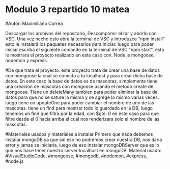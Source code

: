 # Modulo 3 repartido 10 matea
 
#Autor: Maximiliano Correa 

Descargar los archivos del repositorio, Descomprimir el rar y abrirlo con VSC. Una vez hecho esto abra la 
terminal de VSC y introduzca "npm install" esto le instalará los paquetes necesarios para iniciar.
luego para poder iniciar escriba el siguiente comando en la terminal de VSC "npm start", esto le mostrara
el proyecto realizado en este caso con, Node.js mongoose, nodemon y express.

#De que trata el proyecto.
este proyecto trata de crear una base de datos con mongoose la cual se conecta a tu localhost y para crear 
dicha base de datos. En este caso la base de datos es de mascotas, simplemente tiene una creacion de mascotas 
con mongoose usando el metodo create de mongoose. Tiene un deleteMany tambien para poder eliminar 
la base de datos para que no se sature la misma y se agrege lo mismo varias veces.
luego tiene un updateOne para poder cambiar el nombre de uno de las mascotas. 
tiene un find para mostrar todo lo guardado en la DB, luego tenemos un find que filtra por la edad, 
con $gte: 0 en este caso para que filtre desde el 0 hacia arriba el cual nos renderizara solo el nombre de las mascotas.


#Materiales usados y materiales a instalar
Primero que nada debemos instalar mongoDB ya que sin eso no podremos crear nuestra DB, nos daria error y jamas se iniciaria,
luego de eso instalar mongoDBServer que es lo que nos hace tener nuestro server localhost en mongoDB.
Material usado: #VisualStudioCode, #mongoose, #mongodb, #nodemon, #express, #node.js
